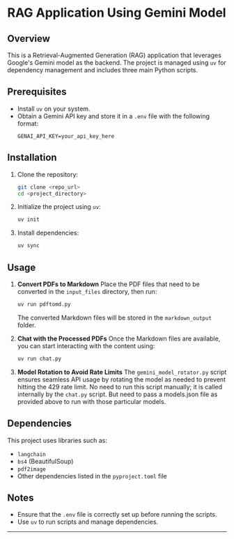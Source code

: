 # RAG Application Using Gemini Model

## Overview
This is a Retrieval-Augmented Generation (RAG) application that leverages Google's Gemini model as the backend. The project is managed using `uv` for dependency management and includes three main Python scripts.

## Prerequisites
- Install `uv` on your system.
- Obtain a Gemini API key and store it in a `.env` file with the following format:
  ```
  GENAI_API_KEY=your_api_key_here
  ```

## Installation
1. Clone the repository:
   ```sh
   git clone <repo_url>
   cd <project_directory>
   ```
2. Initialize the project using `uv`:
   ```sh
   uv init
   ```
3. Install dependencies:
   ```sh
   uv sync
   ```

## Usage
1. **Convert PDFs to Markdown**
   Place the PDF files that need to be converted in the `input_files` directory, then run:
   ```sh
   uv run pdftomd.py
   ```
   The converted Markdown files will be stored in the `markdown_output` folder.

2. **Chat with the Processed PDFs**
   Once the Markdown files are available, you can start interacting with the content using:
   ```sh
   uv run chat.py
   ```

3. **Model Rotation to Avoid Rate Limits**
   The `gemini_model_rotator.py` script ensures seamless API usage by rotating the model as needed to prevent hitting the 429 rate limit. No need to run this script manually; it is called internally by the `chat.py` script. But need to pass a models.json file as provided above to run with those particular models.

## Dependencies
This project uses libraries such as:
- `langchain`
- `bs4` (BeautifulSoup)
- `pdf2image`
- Other dependencies listed in the `pyproject.toml` file

## Notes
- Ensure that the `.env` file is correctly set up before running the scripts.
- Use `uv` to run scripts and manage dependencies.

---

